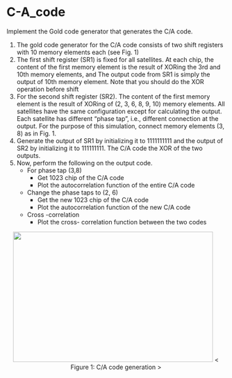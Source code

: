 # C-A_code
Implement the Gold code generator that generates the C/A code.
1. The gold code generator for the C/A code consists of two shift registers with 10 memory elements each (see Fig. 1) 
2. The first shift register (SR1) is fixed for all satellites. At each chip, the content of the first memory element is the result of XORing the 3rd and 10th memory elements, and 
The output code from SR1 is simply the output of 10th memory element. Note that you should do the XOR operation before shift
3. For the second shift register (SR2). The content of the first memory element is the result of XORing of (2, 3, 6, 8, 9, 10) memory elements. All satellites have the same configuration except for calculating the output. Each satellite has different “phase tap”, i.e., different connection at the output. For the purpose of this simulation, connect memory elements (3, 8) as in Fig. 1.
4. Generate the output of SR1 by initializing it to 1111111111 and the output of SR2 by 
initializing it to 111111111. The C/A code the XOR of the two outputs.
5. Now, perform the following on the output code.
   - For phase tap (3,8)
     - Get 1023 chip of the C/A code
     - Plot the autocorrelation function of the entire C/A code
   - Change the phase taps to (2, 6) 
     - Get the new 1023 chip of the C/A code
     - Plot the autocorrelation function of the new C/A code
   - Cross -correlation
     - Plot the cross- correlation function between the two codes
<p align="center">
  <img width="460" height="300" src ="https://github.com/AsmaaEssamSultan/C-A_code/blob/main/C_A_code.PNG/460/300">
  < Figure 1: C/A code generation > 
</p>

